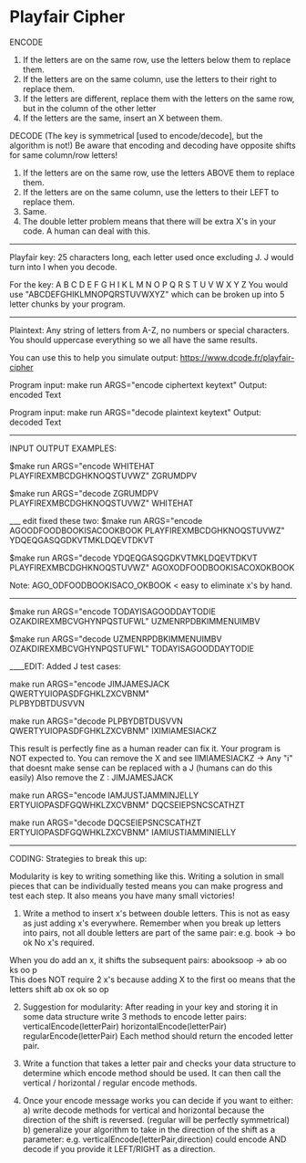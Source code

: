 # Playfair Cipher

ENCODE
1. If the letters are on the same row, use the letters below them to replace them.
2. If the letters are on the same column, use the letters to their right to replace them.
3. If the letters are different, replace them with the letters on the same row, but in the column of the other letter
4. If the letters are the same, insert an X between them.

DECODE (The key is symmetrical [used to encode/decode], but the algorithm is not!)
Be aware that encoding and decoding have opposite shifts for same column/row letters!
1. If the letters are on the same row, use the letters ABOVE them to replace them.
2. If the letters are on the same column, use the letters to their LEFT to replace them.
3. Same.
4. The double letter problem means that there will be extra X's in your code. A human can deal with this.

___
Playfair key: 25 characters long, each letter used once excluding J. J would turn into I when you decode. 

For the key:
A B C D E
F G H I K
L M N O P
Q R S T U
V W X Y Z
You would use "ABCDEFGHIKLMNOPQRSTUVWXYZ" which can be broken up into 5 letter chunks by your program.
___
Plaintext: Any string of letters from A-Z, no numbers or special characters. You should uppercase everything so we all have the same results. 


You can use this to help you simulate output:
https://www.dcode.fr/playfair-cipher 


Program input:
make run ARGS="encode ciphertext keytext"
Output:
encoded Text

Program input:
make run ARGS="decode plaintext keytext"
Output:
decoded Text

_____________________
INPUT OUTPUT EXAMPLES:

$make run ARGS="encode WHITEHAT PLAYFIREXMBCDGHKNOQSTUVWZ"
ZGRUMDPV

$make run ARGS="decode ZGRUMDPV PLAYFIREXMBCDGHKNOQSTUVWZ"
WHITEHAT

___ edit fixed these two:
$make run ARGS="encode AGOODFOODBOOKISACOOKBOOK PLAYFIREXMBCDGHKNOQSTUVWZ"
YDQEQGASQGDKVTMKLDQEVTDKVT


$make run ARGS="decode YDQEQGASQGDKVTMKLDQEVTDKVT PLAYFIREXMBCDGHKNOQSTUVWZ"
AGOXODFOODBOOKISACOXOKBOOK

Note: AGO_ODFOODBOOKISACO_OKBOOK < easy to eliminate x's by hand.
___

$make run ARGS="encode TODAYISAGOODDAYTODIE OZAKDIREXMBCVGHYNPQSTUFWL"
UZMENRPDBKIMMENUIMBV

$make run ARGS="decode UZMENRPDBKIMMENUIMBV OZAKDIREXMBCVGHYNPQSTUFWL"
TODAYISAGOODDAYTODIE

____EDIT: Added J test cases:

make run ARGS="encode JIMJAMESJACK QWERTYUIOPASDFGHKLZXCVBNM"  
PLPBYDBTDUSVVN

make run ARGS="decode PLPBYDBTDUSVVN QWERTYUIOPASDFGHKLZXCVBNM"
IXIMIAMESIACKZ

This result is perfectly fine as a human reader can fix it. Your program is NOT expected to.
You can remove the X and see IIMIAMESIACKZ -> Any "i" that doesnt make sense can be replaced with a J (humans can do this easily)  Also remove the Z :  JIMJAMESJACK


make run ARGS="encode IAMJUSTJAMMINJELLY ERTYUIOPASDFGQWHKLZXCVBNM"
DQCSEIEPSNCSCATHZT

make run ARGS="decode DQCSEIEPSNCSCATHZT ERTYUIOPASDFGQWHKLZXCVBNM"
IAMIUSTIAMMINIELLY
_____________________
CODING:
Strategies to break this up:

Modularity is key to writing something like this. Writing a solution in small pieces that can be individually tested means you can make progress and test each step. It also means you have many small victories!


1. Write a method to insert x's between double letters. This is not as easy as just adding x's everywhere. 
Remember when you break up letters into pairs, not all double letters are part of the same pair:
e.g.
book ->  bo  ok
No x's required.

When you do add an x, it shifts the subsequent pairs:
abooksoop -> ab oo ks oo p  
This does NOT require 2 x's because adding X to the first oo means that the letters shift
ab ox ok so op

2. Suggestion for modularity:  After reading in your key and storing it in some data structure write 3 methods to encode letter pairs:
verticalEncode(letterPair)
horizontalEncode(letterPair)
regularEncode(letterPair)
Each method should return the encoded letter pair.

3. Write a function that takes a letter pair and checks your data structure to determine which encode method should be used. It can then call the  vertical / horizontal / regular  encode methods.

4. Once your encode message works you can decide if you want to either:
a) write decode methods for vertical and horizontal because the direction of the shift is reversed. (regular will be perfectly symmetrical)
b) generalize your algorithm to take in the direction of the shift as a parameter:
    e.g. verticalEncode(letterPair,direction)  could encode AND decode if you provide it LEFT/RIGHT as a direction.
